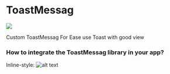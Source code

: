 # ToastMessag

[![](https://jitpack.io/v/MohamedNajib/ToastMessag.svg)](https://jitpack.io/#MohamedNajib/ToastMessag)

Custom ToastMessag For Ease use Toast with good view

### How to integrate the ToastMessag library in your app?

Inline-style: 
![alt text](https://github.com/MohamedNajib/ToastMessag/i.png "Logo Title Text 1")

